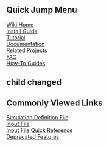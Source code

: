 ## Quick Jump Menu
[Wiki Home](Home)<br>
[Install Guide](Install-Guide)<br>
[Tutorial](Tutorial)<br>
[Documentation](Documentation-Home)<br>
[Related Projects](Related-Projects)<br>
[FAQ](FAQ)<br>
[How-To Guides](How‐To-Guides)<br>

## child changed

## Commonly Viewed Links
[Simulation Definition File](Simulation-Definition-File)<br>
[Input File](Input-File)<br>
[Input File Quick Reference](Input-File-Quick-Reference)<br>
[Deprecated Features](Deprecated-Features)<br>
